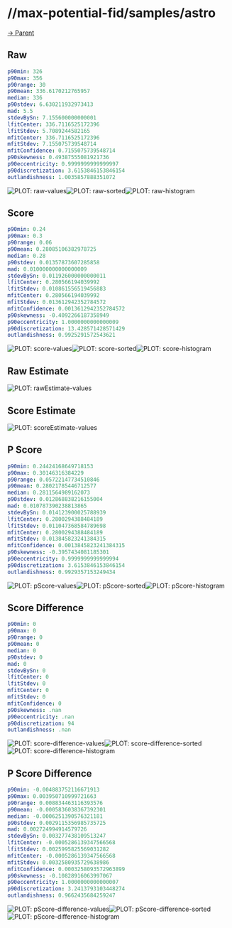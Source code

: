 
# //max-potential-fid/samples/astro

[→ Parent](../..)


## Raw


```yaml
p90min: 326
p90max: 356
p90range: 30
p90mean: 336.6170212765957
median: 336
p90stdev: 6.630211932973413
mad: 5.5
stdevBySn: 7.155600000000001
lfitCenter: 336.7116525172396
lfitStdev: 5.7089244582165
mfitCenter: 336.7116525172396
mfitStdev: 7.155075739548714
mfitConfidence: 0.7155075739548714
p90skewness: 0.49387555081921736
p90eccentricity: 0.9999999999999997
p90discretization: 3.6153846153846154
outlandishness: 1.0035857888351072

```

![PLOT: raw-values](./raw/values.svg)![PLOT: raw-sorted](./raw/sorted.svg)![PLOT: raw-histogram](./raw/histogram.svg)
## Score


```yaml
p90min: 0.24
p90max: 0.3
p90range: 0.06
p90mean: 0.28085106382978725
median: 0.28
p90stdev: 0.01357873607285858
mad: 0.010000000000000009
stdevBySn: 0.011926000000000011
lfitCenter: 0.280566194039992
lfitStdev: 0.010861556519456883
mfitCenter: 0.280566194039992
mfitStdev: 0.013612942352784572
mfitConfidence: 0.0013612942352784572
p90skewness: -0.4092266187358949
p90eccentricity: 1.0000000000000009
p90discretization: 13.428571428571429
outlandishness: 0.9925291572543621

```

![PLOT: score-values](./score/values.svg)![PLOT: score-sorted](./score/sorted.svg)![PLOT: score-histogram](./score/histogram.svg)
## Raw Estimate

![PLOT: rawEstimate-values](./rawEstimate/values.svg)
## Score Estimate

![PLOT: scoreEstimate-values](./scoreEstimate/values.svg)
## P Score


```yaml
p90min: 0.24424168649718153
p90max: 0.30146316384229
p90range: 0.05722147734510846
p90mean: 0.28021785446712577
median: 0.2811564989162073
p90stdev: 0.012868838216155004
mad: 0.010787390238813865
stdevBySn: 0.014123900025788939
lfitCenter: 0.2800294388484189
lfitStdev: 0.011047368584789698
mfitCenter: 0.2800294388484189
mfitStdev: 0.013845823241384315
mfitConfidence: 0.0013845823241384315
p90skewness: -0.3957434081185301
p90eccentricity: 0.9999999999999994
p90discretization: 3.6153846153846154
outlandishness: 0.9929357153249434

```

![PLOT: pScore-values](./pScore/values.svg)![PLOT: pScore-sorted](./pScore/sorted.svg)![PLOT: pScore-histogram](./pScore/histogram.svg)
## Score Difference


```yaml
p90min: 0
p90max: 0
p90range: 0
p90mean: 0
median: 0
p90stdev: 0
mad: 0
stdevBySn: 0
lfitCenter: 0
lfitStdev: 0
mfitCenter: 0
mfitStdev: 0
mfitConfidence: 0
p90skewness: .nan
p90eccentricity: .nan
p90discretization: 94
outlandishness: .nan

```

![PLOT: score-difference-values](./score-difference/values.svg)![PLOT: score-difference-sorted](./score-difference/sorted.svg)![PLOT: score-difference-histogram](./score-difference/histogram.svg)
## P Score Difference


```yaml
p90min: -0.004883752116671913
p90max: 0.003950710999721663
p90range: 0.008834463116393576
p90mean: -0.0005836038367392301
median: -0.0006251390576321181
p90stdev: 0.0029115356985735725
mad: 0.002724994914579726
stdevBySn: 0.003277438109513247
lfitCenter: -0.0005286139347566568
lfitStdev: 0.0025995825569031282
mfitCenter: -0.0005286139347566568
mfitStdev: 0.0032580935729638986
mfitConfidence: 0.0003258093572963899
p90skewness: -0.10828916063997067
p90eccentricity: 1.0000000000000007
p90discretization: 3.2413793103448274
outlandishness: 0.9662435684259247

```

![PLOT: pScore-difference-values](./pScore-difference/values.svg)![PLOT: pScore-difference-sorted](./pScore-difference/sorted.svg)![PLOT: pScore-difference-histogram](./pScore-difference/histogram.svg)